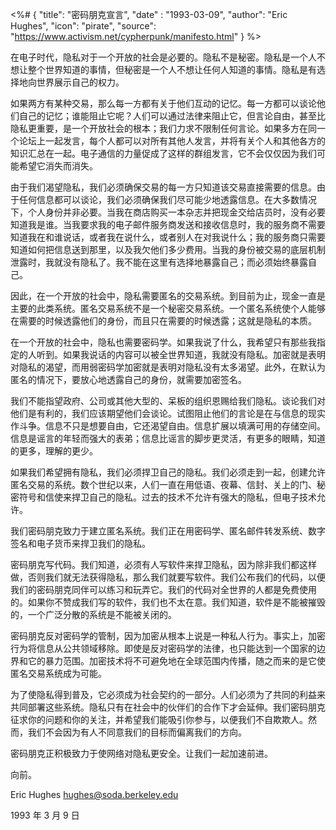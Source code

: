 <%# {
  "title": "密码朋克宣言",
  "date" : "1993-03-09",
  "author": "Eric Hughes",
  "icon": "pirate",
  "source": "https://www.activism.net/cypherpunk/manifesto.html"
} %>

在电子时代，隐私对于一个开放的社会是必要的。隐私不是秘密。隐私是一个人不想让整个世界知道的事情，但秘密是一个人不想让任何人知道的事情。隐私是有选择地向世界展示自己的权力。

如果两方有某种交易，那么每一方都有关于他们互动的记忆。每一方都可以谈论他们自己的记忆；谁能阻止它呢？人们可以通过法律来阻止它，但言论自由，甚至比隐私更重要，是一个开放社会的根本；我们力求不限制任何言论。如果多方在同一个论坛上一起发言，每个人都可以对所有其他人发言，并将有关个人和其他各方的知识汇总在一起。电子通信的力量促成了这样的群组发言，它不会仅仅因为我们可能希望它消失而消失。

由于我们渴望隐私，我们必须确保交易的每一方只知道该交易直接需要的信息。由于任何信息都可以谈论，我们必须确保我们尽可能少地透露信息。在大多数情况下，个人身份并非必要。当我在商店购买一本杂志并把现金交给店员时，没有必要知道我是谁。当我要求我的电子邮件服务商发送和接收信息时，我的服务商不需要知道我在和谁说话，或者我在说什么，或者别人在对我说什么；我的服务商只需要知道如何把信息送到那里，以及我欠他们多少费用。当我的身份被交易的底层机制泄露时，我就没有隐私了。我不能在这里有选择地暴露自己；而必须始终暴露自己。

因此，在一个开放的社会中，隐私需要匿名的交易系统。到目前为止，现金一直是主要的此类系统。匿名交易系统不是一个秘密交易系统。一个匿名系统使个人能够在需要的时候透露他们的身份，而且只在需要的时候透露；这就是隐私的本质。

在一个开放的社会中，隐私也需要密码学。如果我说了什么，我希望只有那些我指定的人听到。如果我说话的内容可以被全世界知道，我就没有隐私。加密就是表明对隐私的渴望，而用弱密码学加密就是表明对隐私没有太多渴望。此外，在默认为匿名的情况下，要放心地透露自己的身份，就需要加密签名。

我们不能指望政府、公司或其他大型的、呆板的组织恩赐给我们隐私。谈论我们对他们是有利的，我们应该期望他们会谈论。试图阻止他们的言论是在与信息的现实作斗争。信息不只是想要自由，它还渴望自由。信息扩展以填满可用的存储空间。信息是谣言的年轻而强大的表弟；信息比谣言的脚步更灵活，有更多的眼睛，知道的更多，理解的更少。

如果我们希望拥有隐私，我们必须捍卫自己的隐私。我们必须走到一起，创建允许匿名交易的系统。数个世纪以来，人们一直在用低语、夜幕、信封、关上的门、秘密符号和信使来捍卫自己的隐私。过去的技术不允许有强大的隐私，但电子技术允许。

我们密码朋克致力于建立匿名系统。我们正在用密码学、匿名邮件转发系统、数字签名和电子货币来捍卫我们的隐私。

密码朋克写代码。我们知道，必须有人写软件来捍卫隐私，因为除非我们都这样做，否则我们就无法获得隐私，那么我们就要写软件。我们公布我们的代码，以便我们的密码朋克同伴可以练习和玩弄它。我们的代码对全世界的人都是免费使用的。如果你不赞成我们写的软件，我们也不太在意。我们知道，软件是不能被摧毁的，一个广泛分散的系统是不能被关闭的。

密码朋克反对密码学的管制，因为加密从根本上说是一种私人行为。事实上，加密行为将信息从公共领域移除。即使是反对密码学的法律，也只能达到一个国家的边界和它的暴力范围。加密技术将不可避免地在全球范围内传播，随之而来的是它使匿名交易系统成为可能。

为了使隐私得到普及，它必须成为社会契约的一部分。人们必须为了共同的利益来共同部署这些系统。隐私只有在社会中的伙伴们的合作下才会延伸。我们密码朋克征求你的问题和你的关注，并希望我们能吸引你参与，以便我们不自欺欺人。然而，我们不会因为有人不同意我们的目标而偏离我们的方向。

密码朋克正积极致力于使网络对隐私更安全。让我们一起加速前进。

向前。

Eric Hughes <hughes@soda.berkeley.edu>

1993 年 3 月 9 日

